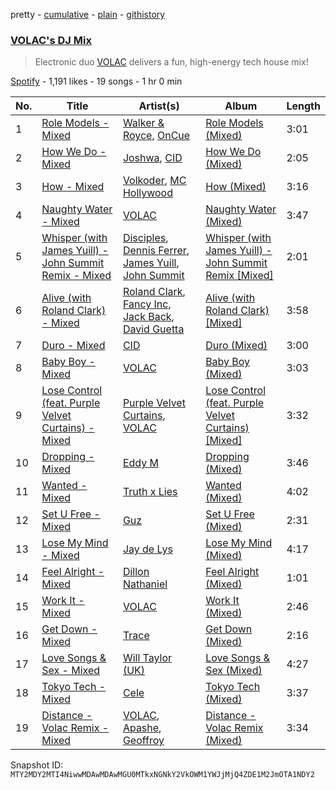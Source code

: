 pretty - [cumulative](/playlists/cumulative/37i9dQZF1DWUmMjKFzN3Ka.md) - [plain](/playlists/plain/37i9dQZF1DWUmMjKFzN3Ka) - [githistory](https://github.githistory.xyz/mackorone/spotify-playlist-archive/blob/main/playlists/plain/37i9dQZF1DWUmMjKFzN3Ka)

### [VOLAC's DJ Mix](https://open.spotify.com/playlist/37i9dQZF1DWUmMjKFzN3Ka)

> Electronic duo <a href="spotify:artist:4Nl6PVYLwbCFfr3UqQlFtE">VOLAC</a> delivers a fun, high\-energy tech house mix!

[Spotify](https://open.spotify.com/user/spotify) - 1,191 likes - 19 songs - 1 hr 0 min

| No. | Title | Artist(s) | Album | Length |
|---|---|---|---|---|
| 1 | [Role Models \- Mixed](https://open.spotify.com/track/39dvcemZmfBDYFmRLFVCmI) | [Walker & Royce](https://open.spotify.com/artist/1lAwVq9MxNJkB0dEY6xNoV), [OnCue](https://open.spotify.com/artist/4xqwWowzI5uXMzriFsfm78) | [Role Models \(Mixed\)](https://open.spotify.com/album/2iVpx1U6OhQFGGUIVMfwoL) | 3:01 |
| 2 | [How We Do \- Mixed](https://open.spotify.com/track/4TpI1GF67nD17lr0JV89b3) | [Joshwa](https://open.spotify.com/artist/1PzAgFVk9v8cxn9flrqrv5), [CID](https://open.spotify.com/artist/4FCzCS0KEgb0rgySWINItO) | [How We Do \(Mixed\)](https://open.spotify.com/album/3pRlDqTjiPpf2RtoHtF8id) | 2:05 |
| 3 | [How \- Mixed](https://open.spotify.com/track/3Tr3qktk9Cuo6Z2RSTw8wq) | [Volkoder](https://open.spotify.com/artist/5SwGFGfUlV6Dan4ygjF5CU), [MC Hollywood](https://open.spotify.com/artist/5jjAhuJ1IyVRmm4ZsXhsRG) | [How \(Mixed\)](https://open.spotify.com/album/2sPN31cVGPFJawXfr0RpC2) | 3:16 |
| 4 | [Naughty Water \- Mixed](https://open.spotify.com/track/0EGmEyhsXu8HDO8D0QMLHj) | [VOLAC](https://open.spotify.com/artist/4Nl6PVYLwbCFfr3UqQlFtE) | [Naughty Water \(Mixed\)](https://open.spotify.com/album/79tQk6qLZffYDJYRG2iEYW) | 3:47 |
| 5 | [Whisper \(with James Yuill\) \- John Summit Remix \- Mixed](https://open.spotify.com/track/19areSMAT8eE15CgDJXy3u) | [Disciples](https://open.spotify.com/artist/5EehXjjMktLuJmbRsM7YfB), [Dennis Ferrer](https://open.spotify.com/artist/0MGTHZpAGf7isSfw8yMIoi), [James Yuill](https://open.spotify.com/artist/0jypmaLN034G9UkeQdqsps), [John Summit](https://open.spotify.com/artist/7kNqXtgeIwFtelmRjWv205) | [Whisper \(with James Yuill\) \- John Summit Remix \[Mixed\]](https://open.spotify.com/album/485TIHFkIixsC3omZpVlL5) | 2:01 |
| 6 | [Alive \(with Roland Clark\) \- Mixed](https://open.spotify.com/track/5c3ctLz2BgXPUN2m7DLkE1) | [Roland Clark](https://open.spotify.com/artist/4OGlp2UdUQGPJVbvJ82Cz5), [Fancy Inc](https://open.spotify.com/artist/4Eoddnw0pOewmCHQYofuwh), [Jack Back](https://open.spotify.com/artist/4bXUaTjc7TQTvLqqCAlfYt), [David Guetta](https://open.spotify.com/artist/1Cs0zKBU1kc0i8ypK3B9ai) | [Alive \(with Roland Clark\) \[Mixed\]](https://open.spotify.com/album/25UipUxLRuOGOV1LWFB1am) | 3:58 |
| 7 | [Duro \- Mixed](https://open.spotify.com/track/1oGSAKXvLAKiXWhMhB0Lvx) | [CID](https://open.spotify.com/artist/4FCzCS0KEgb0rgySWINItO) | [Duro \(Mixed\)](https://open.spotify.com/album/6jfmvq0nMZSZckG1vCboTr) | 3:00 |
| 8 | [Baby Boy \- Mixed](https://open.spotify.com/track/5DmhOaCasa1CDqDPQdt8eG) | [VOLAC](https://open.spotify.com/artist/4Nl6PVYLwbCFfr3UqQlFtE) | [Baby Boy \(Mixed\)](https://open.spotify.com/album/4TnNSCv0BdYWBKl0Q2VpbE) | 3:03 |
| 9 | [Lose Control \(feat\. Purple Velvet Curtains\) \- Mixed](https://open.spotify.com/track/3nivCOLfMVKhlxUyoBKGds) | [Purple Velvet Curtains](https://open.spotify.com/artist/5UNXmWQKKqqBCxmcotxXmO), [VOLAC](https://open.spotify.com/artist/4Nl6PVYLwbCFfr3UqQlFtE) | [Lose Control \(feat\. Purple Velvet Curtains\) \[Mixed\]](https://open.spotify.com/album/6XCTcz61zBlUQabddIN1yR) | 3:32 |
| 10 | [Dropping \- Mixed](https://open.spotify.com/track/75Omy1Je8hsnhoQMJj91jq) | [Eddy M](https://open.spotify.com/artist/0X2423nvaH92bYjYUKCYRI) | [Dropping \(Mixed\)](https://open.spotify.com/album/2jzEm4A66aXjctFdzsNsxX) | 3:46 |
| 11 | [Wanted \- Mixed](https://open.spotify.com/track/2wFGqE63p2WBPy3LcM5ump) | [Truth x Lies](https://open.spotify.com/artist/3bh4M54m4LRs41WQs07Jy0) | [Wanted \(Mixed\)](https://open.spotify.com/album/0d3IkTf7MHunXHKeENpTe8) | 4:02 |
| 12 | [Set U Free \- Mixed](https://open.spotify.com/track/4ORqOvUUpTFnva5lTGIAXE) | [Guz](https://open.spotify.com/artist/2T86EVnDCP64EaVKRXIcRx) | [Set U Free \(Mixed\)](https://open.spotify.com/album/04WklXClNMTohWhy39J3wL) | 2:31 |
| 13 | [Lose My Mind \- Mixed](https://open.spotify.com/track/4Vy3NNgAxRBFIRt1AEh5js) | [Jay de Lys](https://open.spotify.com/artist/6hr0SehcycxwgYfCgVy32M) | [Lose My Mind \(Mixed\)](https://open.spotify.com/album/4u02dhsLkcVYx4jyy6jfeU) | 4:17 |
| 14 | [Feel Alright \- Mixed](https://open.spotify.com/track/5sDE0TSLMuw3iG6FefwHmL) | [Dillon Nathaniel](https://open.spotify.com/artist/0Ut5FcDeEgaM9PM3LvnH6j) | [Feel Alright \(Mixed\)](https://open.spotify.com/album/5xGA6xSZttvWjUhiMrwaRz) | 1:01 |
| 15 | [Work It \- Mixed](https://open.spotify.com/track/5UvPTPSB0yStZzOBw4UOnY) | [VOLAC](https://open.spotify.com/artist/4Nl6PVYLwbCFfr3UqQlFtE) | [Work It \(Mixed\)](https://open.spotify.com/album/4gsPawVtB3UrU1YztUWhQl) | 2:46 |
| 16 | [Get Down \- Mixed](https://open.spotify.com/track/3jsdAjyt0kmEjoAfvefdZJ) | [Trace](https://open.spotify.com/artist/4T0QPJFV83O1j9w8y5apQX) | [Get Down \(Mixed\)](https://open.spotify.com/album/0m0ds0vxxfWAMlIOLtyvjI) | 2:16 |
| 17 | [Love Songs & Sex \- Mixed](https://open.spotify.com/track/3X6Ks3m4gVK2gdS7E3BQQI) | [Will Taylor \(UK\)](https://open.spotify.com/artist/53PVBEKRk4Fvq8w8cLydLX) | [Love Songs & Sex \(Mixed\)](https://open.spotify.com/album/4gcrk0wnpXxN3wOtP8aDcz) | 4:27 |
| 18 | [Tokyo Tech \- Mixed](https://open.spotify.com/track/65JLgr02umcx5YL5qKfStW) | [Cele](https://open.spotify.com/artist/2bpkThEPVrkcoAJpTFAVLR) | [Tokyo Tech \(Mixed\)](https://open.spotify.com/album/7ES2sVVc6EL2YDLUxC0PaD) | 3:37 |
| 19 | [Distance \- Volac Remix \- Mixed](https://open.spotify.com/track/691nodCdyLsvWLa918AIzb) | [VOLAC](https://open.spotify.com/artist/4Nl6PVYLwbCFfr3UqQlFtE), [Apashe](https://open.spotify.com/artist/1fd3fmwlhrDl2U5wbbPQYN), [Geoffroy](https://open.spotify.com/artist/0VzoflxRgSVEWHYmCbMOJJ) | [Distance \- Volac Remix \(Mixed\)](https://open.spotify.com/album/7Mb6GSWSeNQq5JfMMcrYX6) | 3:34 |

Snapshot ID: `MTY2MDY2MTI4NiwwMDAwMDAwMGU0MTkxNGNkY2VkOWM1YWJjMjQ4ZDE1M2JmOTA1NDY2`
